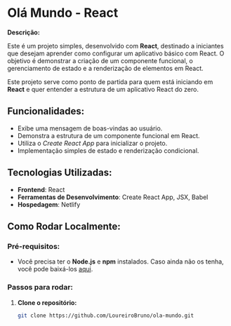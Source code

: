 # Olá Mundo - React

**Descrição:**

Este é um projeto simples, desenvolvido com **React**, destinado a iniciantes que desejam aprender como configurar um aplicativo básico com React. O objetivo é demonstrar a criação de um componente funcional, o gerenciamento de estado e a renderização de elementos em React.

Este projeto serve como ponto de partida para quem está iniciando em **React** e quer entender a estrutura de um aplicativo React do zero.

## Funcionalidades:

- Exibe uma mensagem de boas-vindas ao usuário.
- Demonstra a estrutura de um componente funcional em React.
- Utiliza o *Create React App* para inicializar o projeto.
- Implementação simples de estado e renderização condicional.

## Tecnologias Utilizadas:

- **Frontend**: React
- **Ferramentas de Desenvolvimento**: Create React App, JSX, Babel
- **Hospedagem**: Netlify

## Como Rodar Localmente:

### Pré-requisitos:
- Você precisa ter o **Node.js** e **npm** instalados. Caso ainda não os tenha, você pode baixá-los [aqui](https://nodejs.org/).

### Passos para rodar:

1. **Clone o repositório:**

   ```bash
   git clone https://github.com/LoureiroBruno/ola-mundo.git
